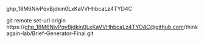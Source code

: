 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

git remote set-url origin https://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@github.com/thinkagain-lab/Brief-Generator-Final.git